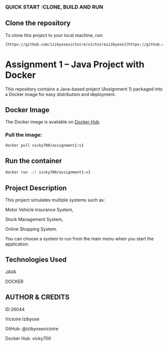 ### QUICK START :CLONE, BUILD AND RUN

## Clone the repository

To clone this project to your local machine, run:
```bash
[https://github.com/izibyosevictoire/victoireizibyose](https://github.com/izibyosevictoire/victoireizibyose.git)
```

# Assignment 1 – Java Project with Docker

This repository contains a Java-based project (Assignment 1) packaged into a Docker image for easy distribution and deployment.

## Docker Image

The Docker image is available on [Docker Hub](https://hub.docker.com/repository/docker/vicky700).

### Pull the image:

```bash
docker pull vicky700/assignment1:v1
```
## Run the container 

```bash
docker run -it vicky700/assignment1:v1
```
## Project Description 
This project simulates multiple systems such as:

Motor Vehicle Insurance System,

Stock Management System,

Online Shopping System.

You can choose a system to run from the main menu when you start the application.

## Technologies Used
JAVA

DOCKER

## AUTHOR & CREDITS
ID:26044

Victoire Izibyose

GitHub: @izibyosevictoire

Docker Hub: vicky700
